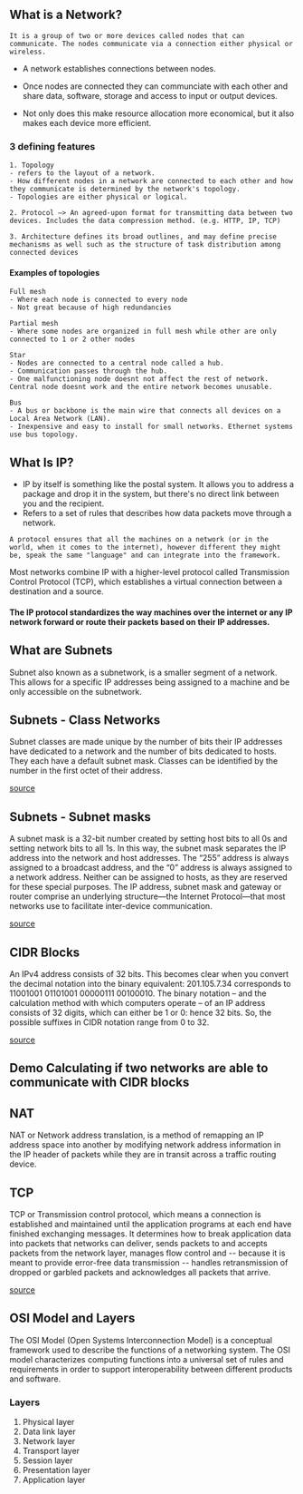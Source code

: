 ## What is a Network?
```
It is a group of two or more devices called nodes that can communicate. The nodes communicate via a connection either physical or wireless. 
```

- A network establishes connections between nodes. 
- Once nodes are connected they can communciate with each other and share data, software, storage and access to input or output devices.

- Not only does this make resource allocation more economical, but it also makes each device more efficient.

### 3 defining features 
```
1. Topology
- refers to the layout of a network. 
- How different nodes in a network are connected to each other and how they communicate is determined by the network's topology.
- Topologies are either physical or logical.

2. Protocol —> An agreed-upon format for transmitting data between two devices. Includes the data compression method. (e.g. HTTP, IP, TCP)

3. Architecture defines its broad outlines, and may define precise mechanisms as well such as the structure of task distribution among connected devices
```
#### Examples of topologies
```
Full mesh 
- Where each node is connected to every node
- Not great because of high redundancies 

Partial mesh 
- Where some nodes are organized in full mesh while other are only connected to 1 or 2 other nodes

Star 
- Nodes are connected to a central node called a hub. 
- Communication passes through the hub. 
- One malfunctioning node doesnt not affect the rest of network. Central node doesnt work and the entire network becomes unusable.

Bus
- A bus or backbone is the main wire that connects all devices on a Local Area Network (LAN). 
- Inexpensive and easy to install for small networks. Ethernet systems use bus topology.
```

## What Is IP?
- IP by itself is something like the postal system. It allows you to address a package and drop it in the system, but there's no direct link between you and the recipient.
- Refers to a set of rules that describes how data packets move through a network.

```
A protocol ensures that all the machines on a network (or in the world, when it comes to the internet), however different they might be, speak the same "language" and can integrate into the framework.
```
Most networks combine IP with a higher-level protocol called Transmission Control Protocol (TCP), which establishes a virtual connection between a destination and a source.

#### The IP protocol standardizes the way machines over the internet or any IP network forward or route their packets based on their IP addresses.



## What are Subnets

Subnet also known as a subnetwork, is a smaller segment of a network. This allows for a specific IP addresses being assigned to a machine and be only accessible on the subnetwork.

## Subnets - Class Networks

Subnet classes are made unique by the number of bits their IP addresses have dedicated to a network and the number of bits dedicated to hosts.  They each have a default subnet mask. Classes can be identified by the number in the first octet of their address.
</br>

[source](https://www.solarwindsmsp.com/blog/overview-of-subnet-classes#:~:text=Subnet%20classes%20are%20made%20unique,first%20octet%20of%20their%20address.)

## Subnets - Subnet masks

A subnet mask is a 32-bit number created by setting host bits to all 0s and setting network bits to all 1s. In this way, the subnet mask separates the IP address into the network and host addresses. The “255” address is always assigned to a broadcast address, and the “0” address is always assigned to a network address. Neither can be assigned to hosts, as they are reserved for these special purposes. The IP address, subnet mask and gateway or router comprise an underlying structure—the Internet Protocol—that most networks use to facilitate inter-device communication.
</br>

[source](https://avinetworks.com/glossary/subnet-mask/)

## CIDR Blocks

An IPv4 address consists of 32 bits. This becomes clear when you convert the decimal notation into the binary equivalent: 201.105.7.34 corresponds to 11001001 01101001 00000111 00100010. The binary notation – and the calculation method with which computers operate – of an IP address consists of 32 digits, which can either be 1 or 0: hence 32 bits. So, the possible suffixes in CIDR notation range from 0 to 32.
</br>

[source](https://www.ionos.co.uk/digitalguide/server/know-how/cidrclassless-inter-domain-routing/)

## Demo Calculating if two networks are able to communicate with CIDR blocks

## NAT

NAT or Network address translation, is a method of remapping an IP address space into another by modifying network address information in the IP header of packets while they are in transit across a traffic routing device.

## TCP

TCP or Transmission control protocol, which means a connection is established and maintained until the application programs at each end have finished exchanging messages. It determines how to break application data into packets that networks can deliver, sends packets to and accepts packets from the network layer, manages flow control and -- because it is meant to provide error-free data transmission -- handles retransmission of dropped or garbled packets and acknowledges all packets that arrive.
</br>

[source](https://searchnetworking.techtarget.com/definition/TCP)

## OSI Model and Layers

The OSI Model (Open Systems Interconnection Model) is a conceptual framework used to describe the functions of a networking system. The OSI model characterizes computing functions into a universal set of rules and requirements in order to support interoperability between different products and software.

### Layers

1. Physical layer
2. Data link layer
3. Network layer
4. Transport layer
5. Session layer
6. Presentation layer
7. Application layer

